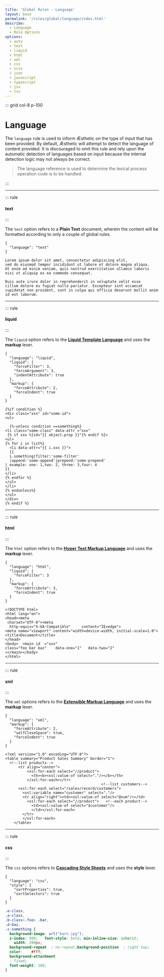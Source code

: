 ```yaml
---
title: 'Global Rules - Language'
layout: base
permalink: '/rules/global/language/index.html'
describe:
  - Language
  - Rule Options
options:
  - auto
  - text
  - liquid
  - html
  - xml
  - css
  - scss
  - json
  - javascript
  - typescript
  - jsx
  - tsx
---
```


::: grid col-8 p-100

# Language

The `language` rule is used to inform Æsthetic on the type of input that has been provided. By default, Æsthetic will attempt to detect the language of content provided. It is discouraged to omit this rule and rely upon the automatic detection of languages based on input because the internal detection logic may not always be correct.

> The language reference is used to determine the lexical process operation code is to be handled.

:::

---

::: rule

#### text

:::

The `text` option refers to a **Plain Text** document, wherein the content will be formatted according to only a couple of global rules.

```
{
  "language": "text"
}
```

<!-- prettier-ignore -->
```
Lorem ipsum dolor sit amet, consectetur adipiscing elit,
sed do eiusmod tempor incididunt ut labore et dolore magna aliqua.
Ut enim ad minim veniam, quis nostrud exercitation ullamco laboris
nisi ut aliquip ex ea commodo consequat.

Duis aute irure dolor in reprehenderit in voluptate velit esse
cillum dolore eu fugiat nulla pariatur. Excepteur sint occaecat
cupidatat non proident, sunt in culpa qui officia deserunt mollit anim
id est laborum.
```

---

::: rule

#### liquid

:::

The `liquid` option refers to the **[Liquid Template Language](https://shopify.github.io/liquid/)** and uses the **markup** lexer.

```json:rules
{
  "language": "liquid",
  "liquid": {
    "forceFilter": 3,
    "forceArgument": 3,
    "indentAttribute": true
  },
  "markup": {
    "forceAttribute": 2,
    "forceIndent": true
  }
}
```

<!-- prettier-ignore -->
```liquid
{%if condition %}
<div class="xxx" id="some-id">
<ul>

  {%-unless condition ==something%}
<li class="some-class" data-attr ="xxx"
 {% if xxx %}id="{{ object.prop }}"{% endif %}>
<ul>
{% for i in list%}
  <li data-attr="{{ i.xxx }}">
  {{
  i.something|filter:'some-filter'
  |append:'some-append'|prepend:'some-prepend'
| example: one: 1,two: 2, three: 3,four: 4
}}
</li>
{% endfor %}
</ul>
</li>
{% endunless%}
</ul>
</div>
{% endif %}
```

---

::: rule

#### html

:::

The `html` option refers to the **[Hyper Text Markup Language](https://en.wikipedia.org/wiki/HTML)** and uses the **markup** lexer.

```json:rules
{
  "language": "html",
  "liquid": {
    "forceFilter": 3
  },
  "markup": {
    "forceAttribute": 3,
    "forceIndent": true
  }
}
```

<!-- prettier-ignore -->
```liquid
<!DOCTYPE html>
<html lang="en">
<head><meta
 charset="UTF-8"><meta
  http-equiv="X-UA-Compatible"     content="IE=edge">
<meta name="viewport" content="width=device-width, initial-scale=1.0">
<title>Document</title>
</head>
<body>  <main id  ="xxx"
class="foo bar baz"    data-one="1"   data-two="2"
></main></body>
</html>
```

---

::: rule

#### xml

:::

The `xml` options refers to the **[Extensible Markup Language](https://developer.mozilla.org/en-US/docs/Web/XML/XML_introduction)** and uses the **markup** lexer.

```json:rules
{
  "language": "xml",
  "markup": {
    "forceAttribute": 2,
    "selfCloseSpace": true,
    "forceIndent": true
  }
}
```

<!-- prettier-ignore -->
```liquid
<?xml version="1.0" encoding="UTF-8"?>
<table summary="Product Sales Summary" border="1">
  <!--list products-->
      <tr align="center">
          <xsl:for-each select="//product">
            <th><b><xsl:value-of select="."/></b></th>
          </xsl:for-each></tr>
                                            <!--list customers-->
      <xsl:for-each select="/sales/record/customers">
        <xsl:variable name="customer" select="."/>
        <tr align="right"><td><xsl:value-of select="@num"/></td>
          <xsl:for-each select="//product">   <!--each product-->
            <td><xsl:value-of select="$customer"/>
            </td></xsl:for-each>
        </tr>
        </xsl:for-each>
    </table>
```

---

::: rule

#### css

:::

The `css` options refers to **[Cascading Style Sheets](https://developer.mozilla.org/en-US/docs/Web/XML/XML_introduction)** and uses the **style** lexer.

```json:rules
{
  "language": "css",
  "style": {
    "sortProperties": true,
    "sortSelectors": true
  }
}
```

<!-- prettier-ignore -->
```css
.e-class,
.a-class,
.b-class>.foo> .bar,
.d-baz,
.c-something {
  background-image: url("barn.jpg");
  z-index: 999;   font-style: bold; min-inline-size: inherit;
    width: 200px;
  background-repeat  : no-repeat;background-position  : right top;
  color:    #fff;
  background-attachment
  : fixed;
  font-weight: 100;
}

```
